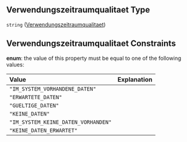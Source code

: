 ## Verwendungszeitraumqualitaet Type

`string` ([Verwendungszeitraumqualitaet](verwendungszeitraumqualitaet.md))

## Verwendungszeitraumqualitaet Constraints

**enum**: the value of this property must be equal to one of the following values:

| Value                               | Explanation |
| :---------------------------------- | :---------- |
| `"IM_SYSTEM_VORHANDENE_DATEN"`      |             |
| `"ERWARTETE_DATEN"`                 |             |
| `"GUELTIGE_DATEN"`                  |             |
| `"KEINE_DATEN"`                     |             |
| `"IM_SYSTEM_KEINE_DATEN_VORHANDEN"` |             |
| `"KEINE_DATEN_ERWARTET"`            |             |
